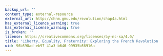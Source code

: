 ```yaml
---
backup_url: ''
content_type: external-resource
external_url: http://chnm.gmu.edu/revolution/chap4a.html
has_external_licence_warning: true
has_external_license_warning: true
is_broken: ''
license: https://creativecommons.org/licenses/by-nc-sa/4.0/
title: 'Liberty, Equality, Fraternity: Exploring the French Revolution'
uid: 96b598ad-eb97-41a3-b646-99935b56916a
---
```

